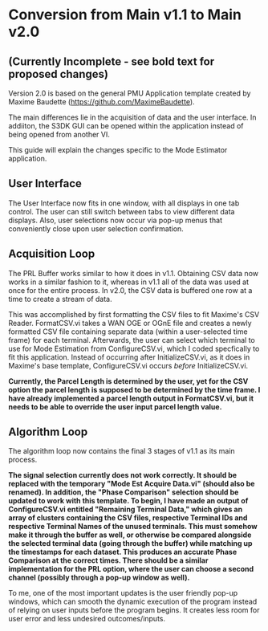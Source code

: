 # Conversion from Main v1.1 to Main v2.0 
## **(Currently Incomplete - see bold text for proposed changes)**

Version 2.0 is based on the general PMU Application template created by Maxime Baudette (https://github.com/MaximeBaudette).

The main differences lie in the acquisition of data and the user interface. In addiiton, the S3DK GUI can be opened within the application
instead of being opened from another VI.

This guide will explain the changes specific to the Mode Estimator application.

## User Interface

The User Interface now fits in one window, with all displays in one tab control. The user can still switch between tabs to view different 
data displays. Also, user selections now occur via pop-up menus that conveniently close upon user selection confirmation.

## Acquisition Loop

The PRL Buffer works similar to how it does in v1.1. Obtaining CSV data now works in a similar fashion to it, whereas in v1.1 all of the
data was used at once for the entire process. In v2.0, the CSV data is buffered one row at a time to create a stream of data.

This was accomplished by first formatting the CSV files to fit Maxime's CSV Reader. FormatCSV.vi takes a WAN OGE or OGnE file and creates a
newly formatted CSV file containing separate data (within a user-selected time frame) for each terminal. Afterwards, the user can select
which terminal to use for Mode Estimation from ConfigureCSV.vi, which I coded specfically to fit this application. Instead of occurring after
InitializeCSV.vi, as it does in Maxime's base template, ConfigureCSV.vi occurs *before* InitializeCSV.vi.

**Currently, the Parcel Length is determined by the user, yet for the CSV option the parcel length is supposed to be determined by the time
frame. I have already implemented a parcel length output in FormatCSV.vi, but it needs to be able to override the user input parcel length
value.**

## Algorithm Loop

The algorithm loop now contains the final 3 stages of v1.1 as its main process. 

**The signal selection currently does not work correctly. It should be replaced with the temporary "Mode Est Acquire Data.vi" (should also 
be renamed). In addition, the "Phase Comparison" selection should be updated to work with this template. To begin, I have made an output of
ConfigureCSV.vi entitled "Remaining Terminal Data," which gives an array of clusters containing the CSV files, respective Terminal IDs and
respective Terminal Names of the unused terminals. This must somehow make it through the buffer as well, or otherwise be compared alongside
the selected terminal data (going through the buffer) while matching up the timestamps for each dataset. This produces an accurate Phase
Comparison at the correct times. There should be a similar implementation for the PRL option, where the user can choose a second channel
(possibly through a pop-up window as well).**



To me, one of the most important updates is the user friendly pop-up windows, which can smooth the dynamic execution of the program 
instead of relying on user inputs before the program begins. It creates less room for user error and less undesired outcomes/inputs.
